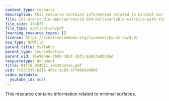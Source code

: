 ```yaml
---
content_type: resource
description: This resource contains information related to minimal surfaces.
file: /ol-ocw-studio-app/courses/18-024-multivariable-calculus-with-theory-spring-2011/7c937319b215466cdc63b7f806de0d08_MIT18_024S11_ses39notes.pdf
file_size: 154877
file_type: application/pdf
learning_resource_types: []
license: https://creativecommons.org/licenses/by-nc-sa/4.0/
ocw_type: OCWFile
parent_title: Syllabus
parent_type: CourseSection
parent_uid: 95e9644e-2b9b-3daf-28f1-8a953adb5dad
resourcetype: Document
title: MIT18_024S11_ses39notes.pdf
uid: 7c937319-b215-466c-dc63-b7f806de0d08
video_metadata:
  youtube_id: null
---
```

This resource contains information related to minimal surfaces.